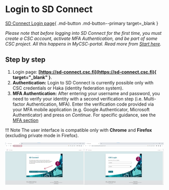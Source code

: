 # Login to SD Connect

[SD Connect Login page](https://sd-connect.csc.fi){ .md-button .md-button--primary target=_blank }

*Please note that before logging into SD Connect for the first time, you must create a CSC account, activate MFA Authentication, and be part of some CSC project. All this happens in MyCSC-portal. Read more from
[Start here](sd-access.md).*

## Step by step

1. Login page: **[https://sd-connect.csc.fi](https://sd-connect.csc.fi){ target="_blank" }**.
2. **Authentication:** Login to SD Connect is currently possible only with CSC credentials or Haka (identity federation system).
3. **MFA Authentication:** After entering your username and password, you need to verify your identity with a second verification step (i.e. Multi-factor Authentication, MFA). Enter the verification code provided via your MFA mobile application (e.g. Google Authenticator, Microsoft Authenticator) and press on *Continue*. For specific guidance, see the [MFA section](../../accounts/mfa.md)

!!! Note
    The user interface is compatible only with **Chrome** and **Firefox** (excluding private mode in Firefox). 

[![SDConnect-login](images/connect/SDConnect-login.png)](images/connect/SDConnect-login.png)









